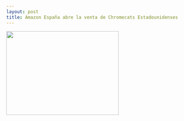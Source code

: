 ```yaml
---
layout: post
title: Amazon España abre la venta de Chromecats Estadounidenses
---
```

<img src="http://ecx.images-amazon.com/images/I/81dgptmSieL._SL1500_.jpg" width="300" height="225"></img>
